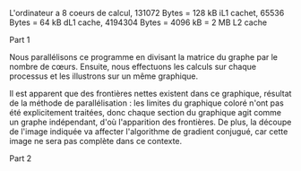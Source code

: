 L'ordinateur a 8 coeurs de calcul, 131072 Bytes = 128 kB iL1 cachet, 65536 Bytes = 64 kB dL1 cache, 4194304 Bytes = 4096 kB = 2 MB L2 cache


Part 1

Nous parallélisons ce programme en divisant la matrice du graphe par le nombre de cœurs. Ensuite, nous effectuons les calculs sur chaque processus et les illustrons sur un même graphique.

Il est apparent que des frontières nettes existent dans ce graphique, résultat de la méthode de parallélisation : les limites du graphique coloré n'ont pas été explicitement traitées, donc chaque section du graphique agit comme un graphe indépendant, d'où l'apparition des frontières. De plus, la découpe de l'image indiquée va affecter l'algorithme de gradient conjugué, car cette image ne sera pas complète dans ce contexte.

Part 2
